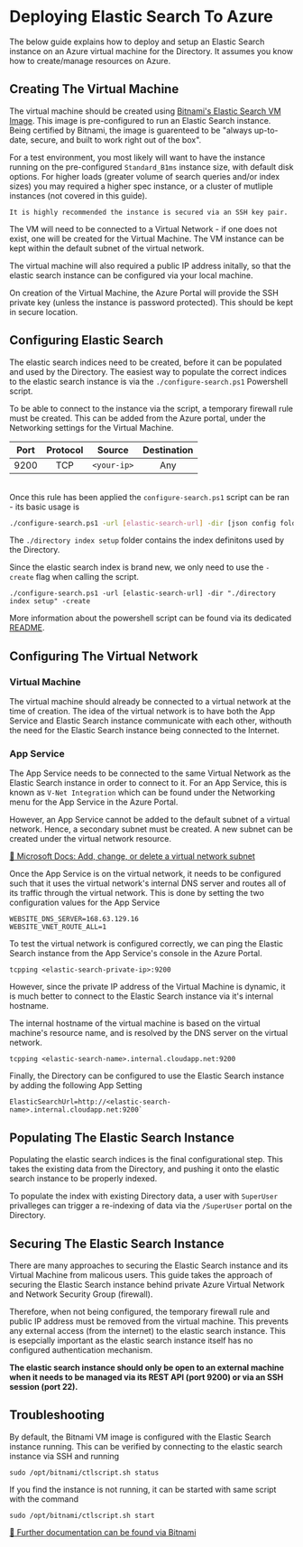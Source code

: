# Deploying Elastic Search To Azure

The below guide explains how to deploy and setup an Elastic Search instance on an Azure virtual machine for the Directory. It assumes you know how to create/manage resources on Azure.

## Creating The Virtual Machine

The virtual machine should be created using [Bitnami's Elastic Search VM Image](https://azuremarketplace.microsoft.com/en-us/marketplace/apps/bitnami.elastic-search). This image is pre-configured to run an Elastic Search instance. Being certified by Bitnami, the image is guarenteed to be "always up-to-date, secure, and built to work right out of the box".


For a test environment, you most likely will want to have the instance running on the pre-configured `Standard_B1ms` instance size, with default disk options. For higher loads (greater volume of search queries and/or index sizes) you may required a higher spec instance, or a cluster of mutliple instances (not covered in this guide).

    It is highly recommended the instance is secured via an SSH key pair.

The VM will need to be connected to a Virtual Network - if one does not exist, one will be created for the Virtual Machine. The VM instance can be kept within the default subnet of the virtual network.

The virtual machine will also required a public IP address initally, so that the elastic search instance can be configured via your local machine.

On creation of the Virtual Machine, the Azure Portal will provide the SSH private key (unless the instance is password protected). This should be kept in secure location.

## Configuring Elastic Search

The elastic search indices need to be created, before it can be populated and used by the Directory. The easiest way to populate the correct indices to the elastic search instance is via the `./configure-search.ps1` Powershell script.

To be able to connect to the instance via the script, a temporary firewall rule must be created. This can be added from the Azure portal, under the Networking settings for the Virtual Machine.

| Port | Protocol | Source      | Destination |
| ---- |:--------:|:-----------:|:-----------:|
| 9200 | TCP      | `<your-ip>` | Any         | 

\
Once this rule has been applied the `configure-search.ps1` script can be ran - its basic usage is

```bash
./configure-search.ps1 -url [elastic-search-url] -dir [json config folder] <-delete> <-create>
```

The `./directory index setup` folder contains the index definitons used by the Directory. 

Since the elastic search index is brand new, we only need to use the `-create` flag when calling the script. 

```
./configure-search.ps1 -url [elastic-search-url] -dir "./directory index setup" -create
```

More information about the powershell script can be found via its dedicated [README](./README.md).

## Configuring The Virtual Network

### Virtual Machine

The virtual machine should already be connected to a virtual network at the time of creation. The idea of the virtual network is to have both the App Service and Elastic Search instance communicate with each other, withouth the need for the Elastic Search instance being connected to the Internet.

### App Service

The App Service needs to be connected to the same Virtual Network as the Elastic Search instance in order to connect to it. For an App Service, this is known as `V-Net Integration` which can be found under the Networking menu for the App Service in the Azure Portal.

However, an App Service cannot be added to the default subnet of a virtual network. Hence, a secondary subnet must be created. A new subnet can be created under the virtual network resource.

[🔗 Microsoft Docs: Add, change, or delete a virtual network subnet](https://docs.microsoft.com/en-us/azure/virtual-network/virtual-network-manage-subnet#add-a-subnet)

Once the App Service is on the virtual network, it needs to be configured such that it uses the virtual network's internal DNS server and routes all of its traffic through the virtual network. This is done by setting the two configuration values for the App Service

```
WEBSITE_DNS_SERVER=168.63.129.16
WEBSITE_VNET_ROUTE_ALL=1
```

To test the virtual network is configured correctly, we can ping the Elastic Search instance from the App Service's console in the Azure Portal.

`tcpping <elastic-search-private-ip>:9200`

However, since the private IP address of the Virtual Machine is dynamic, it is much better to connect to the Elastic Search instance via it's internal hostname. 

The internal hostname of the virtual machine is based on the virtual machine's resource name, and is resolved by the DNS server on the virtual network.

`tcpping <elastic-search-name>.internal.cloudapp.net:9200` 

Finally, the Directory can be configured to use the Elastic Search instance by adding the following App Setting

```
ElasticSearchUrl=http://<elastic-search-name>.internal.cloudapp.net:9200`
```

## Populating The Elastic Search Instance

Populating the elastic search indices is the final configurational step. This takes the existing data from the Directory, and pushing it onto the elastic search instance to be properly indexed.

To populate the index with existing Directory data, a user with `SuperUser` privalleges can trigger a re-indexing of data via the `/SuperUser` portal on the Directory.

## Securing The Elastic Search Instance

There are many approaches to securing the Elastic Search instance and its Virtual Machine from malicous users. This guide takes the approach of securing the Elastic Search instance behind private Azure Virtual Network and Network Security Group (firewall).

Therefore, when not being configured, the temporary firewall rule and public IP address must be removed from the virtual machine. This prevents any external access (from the internet) to the elastic search instance. This is esepcially important as the elastic search instance itself has no configured authentication mechanism. 

**The elastic search instance should only be open to an external machine when it needs to be managed via its REST API (port 9200) or via an SSH session (port 22).**

## Troubleshooting

By default, the Bitnami VM image is configured with the Elastic Search instance running. This can be verified by connecting to the elastic search instance via SSH and running

`sudo /opt/bitnami/ctlscript.sh status`

If you find the instance is not running, it can be started with same script with the command

`sudo /opt/bitnami/ctlscript.sh start`

[🔗 Further documentation can be found via Bitnami](https://docs.bitnami.com/azure/apps/elasticsearch/)